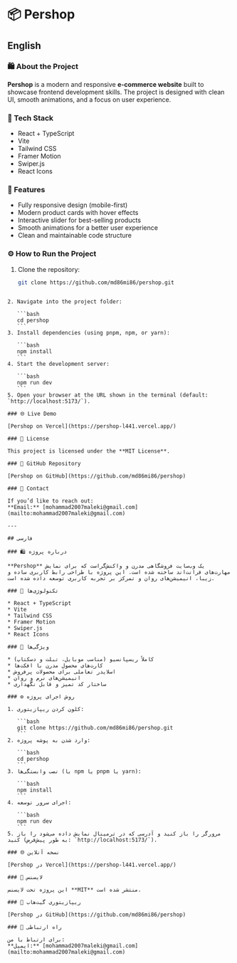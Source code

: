 # 📦 Pershop  

## English  

### 🛍️ About the Project  
**Pershop** is a modern and responsive **e-commerce website** built to showcase frontend development skills. The project is designed with clean UI, smooth animations, and a focus on user experience.  

### 🚀 Tech Stack  
- React + TypeScript  
- Vite  
- Tailwind CSS  
- Framer Motion  
- Swiper.js  
- React Icons  

### 📂 Features  
- Fully responsive design (mobile-first)  
- Modern product cards with hover effects  
- Interactive slider for best-selling products  
- Smooth animations for a better user experience  
- Clean and maintainable code structure  

### ⚙️ How to Run the Project  

1. Clone the repository:  
   ```bash
   git clone https://github.com/md86mi86/pershop.git
````

2. Navigate into the project folder:

   ```bash
   cd pershop
   ```
3. Install dependencies (using pnpm, npm, or yarn):

   ```bash
   npm install
   ```
4. Start the development server:

   ```bash
   npm run dev
   ```
5. Open your browser at the URL shown in the terminal (default: `http://localhost:5173/`).

### 🌐 Live Demo

[Pershop on Vercel](https://pershop-l441.vercel.app/)

### 📜 License

This project is licensed under the **MIT License**.

### 🔗 GitHub Repository

[Pershop on GitHub](https://github.com/md86mi86/pershop)

### 📧 Contact

If you’d like to reach out:
**Email:** [mohammad2007maleki@gmail.com](mailto:mohammad2007maleki@gmail.com)

---

## فارسی

### 🛍️ درباره پروژه

**Pershop** یک وب‌سایت فروشگاهی مدرن و واکنش‌گراست که برای نمایش مهارت‌های فرانت‌اند ساخته شده است. این پروژه با طراحی رابط کاربری ساده و زیبا، انیمیشن‌های روان و تمرکز بر تجربه کاربری توسعه داده شده است.

### 🚀 تکنولوژی‌ها

* React + TypeScript
* Vite
* Tailwind CSS
* Framer Motion
* Swiper.js
* React Icons

### 📂 ویژگی‌ها

* کاملاً ریسپانسیو (مناسب موبایل، تبلت و دسکتاپ)
* کارت‌های محصول مدرن با افکت‌ها
* اسلایدر تعاملی برای محصولات پرفروش
* انیمیشن‌های نرم و روان
* ساختار کد تمیز و قابل نگهداری

### ⚙️ روش اجرای پروژه

1. کلون کردن ریپازیتوری:

   ```bash
   git clone https://github.com/md86mi86/pershop.git
   ```
2. وارد شدن به پوشه پروژه:

   ```bash
   cd pershop
   ```
3. نصب وابستگی‌ها (با npm یا pnpm یا yarn):

   ```bash
   npm install
   ```
4. اجرای سرور توسعه:

   ```bash
   npm run dev
   ```
5. مرورگر را باز کنید و آدرسی که در ترمینال نمایش داده می‌شود را باز کنید (به طور پیش‌فرض: `http://localhost:5173/`).

### 🌐 نسخه آنلاین

[Pershop در Vercel](https://pershop-l441.vercel.app/)

### 📜 لایسنس

این پروژه تحت لایسنس **MIT** منتشر شده است.

### 🔗 ریپازیتوری گیت‌هاب

[Pershop در GitHub](https://github.com/md86mi86/pershop)

### 📧 راه ارتباطی

برای ارتباط با من:
**ایمیل:** [mohammad2007maleki@gmail.com](mailto:mohammad2007maleki@gmail.com)